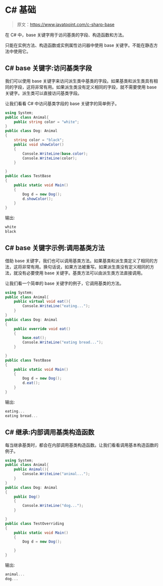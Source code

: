 # C# 基础

> 原文：<https://www.javatpoint.com/c-sharp-base>

在 C# 中，base 关键字用于访问基类的字段、构造函数和方法。

只能在实例方法、构造函数或实例属性访问器中使用 base 关键字。不能在静态方法中使用它。

## C# base 关键字:访问基类字段

我们可以使用 base 关键字来访问派生类中基类的字段。如果基类和派生类具有相同的字段，这将非常有用。如果派生类没有定义相同的字段，就不需要使用 base 关键字。派生类可以直接访问基类字段。

让我们看看 C# 中访问基类字段的 base 关键字的简单例子。

```cs
using System;
public class Animal{
    public string color = "white";
}
public class Dog: Animal
{
    string color = "black";
    public void showColor()
    {
        Console.WriteLine(base.color);
        Console.WriteLine(color);
    }

}
public class TestBase
{
    public static void Main()
    {
        Dog d = new Dog();
        d.showColor();
    }
}

```

输出:

```cs
white
black

```

## C# base 关键字示例:调用基类方法

借助 base 关键字，我们也可以调用基类方法。如果基类和派生类定义了相同的方法，这将非常有用。换句话说，如果方法被重写。如果派生类没有定义相同的方法，就没有必要使用 base 关键字。基类方法可以由派生类方法直接调用。

让我们看一个简单的 base 关键字的例子，它调用基类的方法。

```cs
using System;
public class Animal{
    public virtual void eat(){
        Console.WriteLine("eating...");
    }
}
public class Dog: Animal
{
    public override void eat()
    {
        base.eat();
        Console.WriteLine("eating bread...");
    }

}
public class TestBase
{
    public static void Main()
    {
        Dog d = new Dog();
        d.eat();
    }
}

```

输出:

```cs
eating...
eating bread...

```

## C# 继承:内部调用基类构造函数

每当继承基类时，都会在内部调用基类构造函数。让我们看看调用基本构造函数的例子。

```cs
using System;
public class Animal{
    public Animal(){
        Console.WriteLine("animal...");
    }
}
public class Dog: Animal
{
    public Dog()
    {
        Console.WriteLine("dog...");
    }

}
public class TestOverriding
{
    public static void Main()
    {
        Dog d = new Dog();

    }
}

```

输出:

```cs
animal...
dog...

```